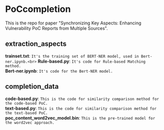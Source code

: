 # PoCcompletion

This is the repo for paper "Synchronizing Key Aspects: Enhancing Vulnerability PoC Reports from Multiple Sources".

## extraction_aspects

**trainset.txt**: ``It's the training set of BERT-NER model, used in Bert-ner.ipynb.<br>``
**Rule-based.py**: ``It's code for Rule-based Matching method.``<br>
**Bert-ner.ipynb**: ``It's code for the Bert-NER model.``<br>

## completion_data

**code-based.py**: ``This is the code for similarity comparison method for the code-based PoC.``<br>
**text-based.py**: ``This is the code for similarity comparison method for the text-based PoC.``<br>
**poc_content_word2vec_model.bin**: ``This is the pre-trained model for the word2vec approach.``<br>

